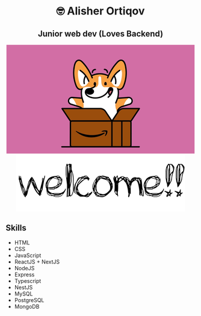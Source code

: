 <h1 align="center">🤓 Alisher Ortiqov</h1>
<h2 align="center">Junior web dev (Loves Backend)</h2>

<div align="center"><img src="./dog welcome.gif" /></div>
<div align="center"><img src="./welcome-gif-png-15.gif" alt="WELCOME" /></div>

## Skills

- HTML
- CSS
- JavaScript
- ReactJS + NextJS
- NodeJS
- Express
- Typescript
- NestJS
- MySQL
- PostgreSQL
- MongoDB
